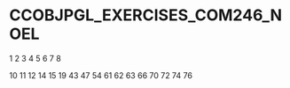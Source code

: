 # CCOBJPGL_EXERCISES_COM246_NOEL


1
2
3
4
5
6
7
8

10
11
12
14
15
19
43
47
54
61
62
63
66
70
72
74
76
